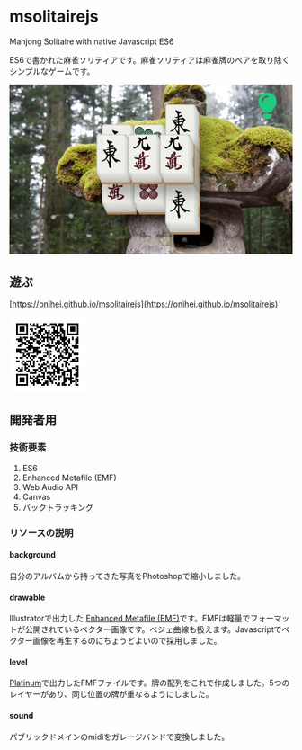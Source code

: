 # msolitairejs
Mahjong Solitaire with native Javascript ES6

ES6で書かれた麻雀ソリティアです。麻雀ソリティアは麻雀牌のペアを取り除くシンプルなゲームです。

![画面](./ss.jpg)


## 遊ぶ
[https://onihei.github.io/msolitairejs](https://onihei.github.io/msolitairejs)

![スマートフォンでも動作します](./qr.png)

## 開発者用

### 技術要素
1. ES6
2. Enhanced Metafile (EMF)
3. Web Audio API
4. Canvas
5. バックトラッキング

### リソースの説明
#### background
自分のアルバムから持ってきた写真をPhotoshopで縮小しました。

#### drawable
Illustratorで出力した [Enhanced Metafile (EMF)](https://docs.microsoft.com/ja-jp/openspecs/windows_protocols/ms-emf/)です。EMFは軽量でフォーマットが公開されているベクター画像です。ベジェ曲線も扱えます。Javascriptでベクター画像を再生するのにちょうどよいので採用しました。

#### level
[Platinum](https://www.vector.co.jp/soft/win95/game/se231004.html)で出力したFMFファイルです。牌の配列をこれで作成しました。5つのレイヤーがあり、同じ位置の牌が重なるようにしました。

#### sound
パブリックドメインのmidiをガレージバンドで変換しました。
